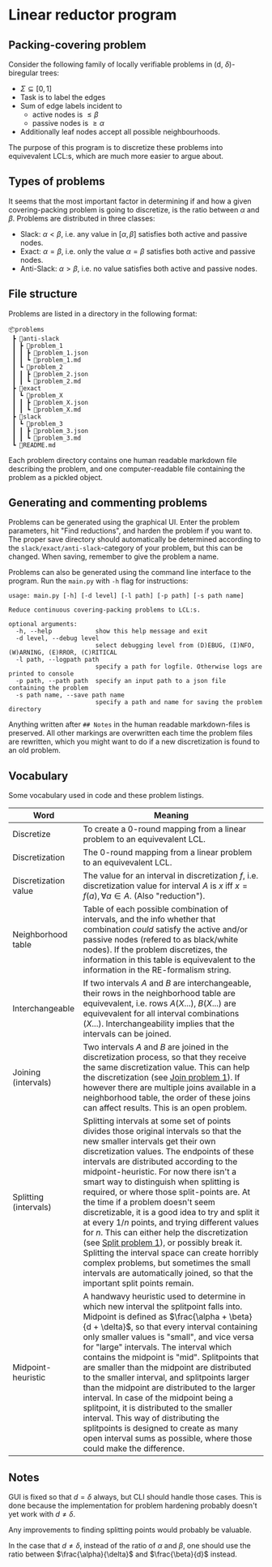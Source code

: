 # Linear reductor program

## Packing-covering problem
Consider the following family of locally verifiable problems in (d, $\delta$)-biregular trees:
- $\Sigma \subseteq [0,1]$
- Task is to label the edges
- Sum of edge labels incident to
    - active nodes is $\leq \beta$
    - passive nodes is $\geq \alpha$
- Additionally leaf nodes accept all possible neighbourhoods.

The purpose of this program is to discretize these problems into equivevalent LCL:s, which are much more easier to argue about.

## Types of problems

It seems that the most important factor in determining if and how a given covering-packing problem is going to discretize, is the ratio between $\alpha$ and $\beta$. Problems are distributed in three classes:
- Slack: $\alpha<\beta$, i.e. any value in $[\alpha, \beta]$ satisfies both active and passive nodes.
- Exact: $\alpha = \beta$, i.e. only the value $\alpha = \beta$ satisfies both active and passive nodes.
- Anti-Slack:  $\alpha>\beta$, i.e. no value satisfies both active and passive nodes.


## File structure

Problems are listed in a directory in the following format:
```
📦problems
 ┣ 📂anti-slack
 ┃ ┣ 📂problem_1
 ┃ ┃ ┣ 📜problem_1.json
 ┃ ┃ ┗ 📜problem_1.md
 ┃ ┗ 📂problem_2
 ┃ ┃ ┣ 📜problem_2.json
 ┃ ┃ ┗ 📜problem_2.md
 ┣ 📂exact
 ┃ ┗ 📂problem_X
 ┃ ┃ ┣ 📜problem_X.json
 ┃ ┃ ┗ 📜problem_X.md
 ┣ 📂slack
 ┃ ┗ 📂problem_3
 ┃ ┃ ┣ 📜problem_3.json
 ┃ ┃ ┗ 📜problem_3.md
 ┗ 📜README.md
```
Each problem directory contains one human readable markdown file describing the problem, and one computer-readable file containing the problem as a pickled object.

## Generating and commenting problems

Problems can be generated using the graphical UI. Enter the problem parameters, hit "Find reductions", and harden the problem if you want to. The proper save directory should automatically be determined according to the `slack/exact/anti-slack`-category of your problem, but this can be changed. When saving, remember to give the problem a name.

Problems can also be generated using the command line interface to the program. Run the `main.py` with `-h` flag for instructions:
```
usage: main.py [-h] [-d level] [-l path] [-p path] [-s path name]

Reduce continuous covering-packing problems to LCL:s.

optional arguments:
  -h, --help            show this help message and exit
  -d level, --debug level
                        select debugging level from (D)EBUG, (I)NFO, (W)ARNING, (E)RROR, (C)RITICAL
  -l path, --logpath path
                        specify a path for logfile. Otherwise logs are printed to console
  -p path, --path path  specify an input path to a json file containing the problem
  -s path name, --save path name
                        specify a path and name for saving the problem directory
```

Anything written after `## Notes` in the human readable markdown-files is preserved. All other markings are overwritten each time the problem files are rewritten, which you might want to do if a new discretization is found to an old problem.


## Vocabulary
Some vocabulary used in code and these problem listings.

Word | Meaning 
---|---
Discretize | To create a 0-round mapping from a linear problem to an equivevalent LCL.
Discretization | The 0-round mapping from a linear problem to an equivevalent LCL.
Discretization value | The value for an interval in discretization $f$, i.e. discretization value for interval $A$ is $x$ iff $x=f(a), \forall a \in A$. (Also "reduction").
Neighborhood table | Table of each possible combination of intervals, and the info whether that combination *could* satisfy the active and/or passive nodes (refered to as black/white nodes). If the problem discretizes, the information in this table is equivevalent to the information in the RE-formalism string.
Interchangeable | If two intervals $A$ and $B$ are interchangeable, their rows in the neighborhood table are equivevalent, i.e. rows $A(X...),\; B(X...)$ are equivevalent for all interval combinations $(X...)$. Interchangeability implies that the intervals can be joined.
Joining (intervals) | Two intervals $A$ and $B$ are joined in the discretization process, so that they receive the same discretization value. This can help the discretization (see [Join problem 1](problems/slack/join_problem_1/join_problem_1.md)). If however there are multiple joins available in a neighborhood table, the order of these joins can affect results. This is an open problem.
Splitting (intervals) | Splitting intervals at some set of points divides those original intervals so that the new smaller intervals get their own discretization values. The endpoints of these intervals are distributed according to the midpoint-heuristic. For now there isn't a smart way to distinguish when splitting is required, or where those split-points are. At the time if a problem doesn't seem discretizable, it is a good idea to try and split it at every $1/n$ points, and trying different values for $n$. This can either help the discretization (see [Split problem 1](problems/anti-slack/split_problem_1/split_problem_1.md)), or possibly break it. Splitting the interval space can create horribly complex problems, but sometimes the small intervals are automatically joined, so that the important split points remain.
Midpoint-heuristic | A handwavy heuristic used to determine in which new interval the splitpoint falls into. Midpoint is defined as $\frac{\alpha + \beta}{d + \delta}$, so that every interval containing only smaller values is "small", and vice versa for "large" intervals. The interval which contains the midpoint is "mid". Splitpoints that are smaller than the midpoint are distributed to the smaller interval, and splitpoints larger than the midpoint are distributed to the larger interval. In case of the midpoint being a splitpoint, it is distributed to the smaller interval. This way of distributing the splitpoints is designed to create as many open interval sums as possible, where those could make the difference.

## Notes

GUI is fixed so that $d = \delta$ always, but CLI should handle those cases. This is done because the implementation for problem hardening probably doesn't yet work with $d \neq \delta$.  

Any improvements to finding splitting points would probably be valuable.

In the case that $d \neq \delta$, instead of the ratio of $\alpha$ and $\beta$, one should use the ratio between $\frac{\alpha}{\delta}$ and $\frac{\beta}{d}$ instead.